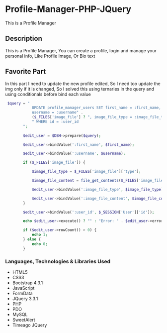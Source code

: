 # Profile-Manager-PHP-JQuery
This is a Profile Manager

## Description
This is a Profile Manager, You can create a profile, login and manage your personal info, Like Profile Image, Or Bio text

## Favorite Part
In this part I need to update the new profile edited, So I need too update the img only if it is changed, So I solved this using ternaries in the query and using conditionals before bind each value
```php
 $query = "
            UPDATE profile_manager_users SET first_name = :first_name, 
            username = :username" .
            ($_FILES['image_file'] ? ", image_file_type = :image_file_type, image_file_content = :image_file_content" : "") .
            " WHERE id = :user_id
        ";
        
        $edit_user = $DBH->prepare($query);

        $edit_user->bindValue(':first_name', $first_name);

        $edit_user->bindValue(':username', $username);

        if ($_FILES['image_file']) {

            $image_file_type = $_FILES['image_file']['type'];

            $image_file_content = file_get_contents($_FILES['image_file']['tmp_name']);

            $edit_user->bindValue(':image_file_type', $image_file_type);

            $edit_user->bindValue(':image_file_content', $image_file_content);
        }

        $edit_user->bindValue(':user_id', $_SESSION['User']['id']);

        echo $edit_user->execute() ? "" : "Error: " . $edit_user->errorInfo();

        if ($edit_user->rowCount() > 0) {
            echo 1;
        } else {
            echo 0;
        }
```

### Languages, Technologies & Libraries Used
* HTML5
* CSS3
* Bootstrap 4.3.1
* JavaScript
* FormData
* JQuery 3.3.1
* PHP
* PDO
* MySQL
* SweetAlert
* Timeago JQuery
